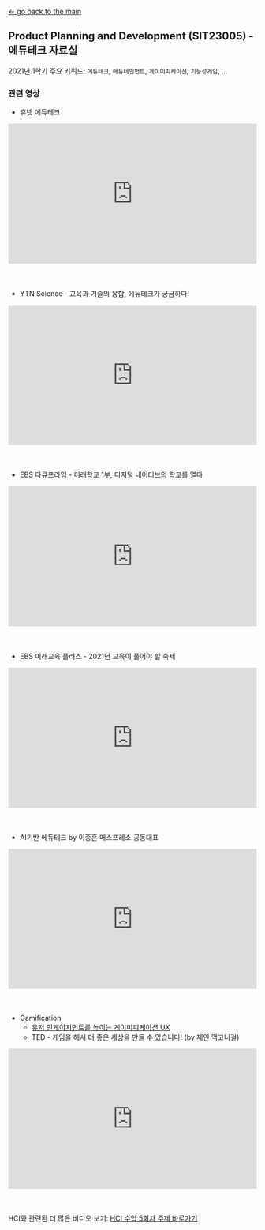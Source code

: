 [← go back to the main](PPD00.md)

## Product Planning and Development (SIT23005) - 에듀테크 자료실

2021년 1학기 주요 키워드: `에듀테크`, `에듀테인먼트`, `게이미피케이션`, `기능성게임`, ...

### 관련 영상
- 휴넷 에듀테크
<div style="position: relative; padding-bottom: 56.25%; padding-top: 0px; margin-bottom: 50px; height: 0;"><iframe src="https://www.youtube.com/embed/G7uhdl5ZVSg" frameborder="0" allow="autoplay; encrypted-media" allowfullscreen style="position: absolute; top: 0; left: 0; width: 100%; height: 100%;"></iframe></div>

- YTN Science - 교육과 기술의 융합, 에듀테크가 궁금하다!
<div style="position: relative; padding-bottom: 56.25%; padding-top: 0px; margin-bottom: 50px; height: 0;"><iframe src="https://www.youtube.com/embed/0YruMjaQOwk" frameborder="0" allow="autoplay; encrypted-media" allowfullscreen style="position: absolute; top: 0; left: 0; width: 100%; height: 100%;"></iframe></div>

- EBS 다큐프라임 - 미래학교 1부, 디지털 네이티브의 학교를 열다
<div style="position: relative; padding-bottom: 56.25%; padding-top: 0px; margin-bottom: 50px; height: 0;"><iframe src="https://www.youtube.com/embed/YFNinAcb1X0" frameborder="0" allow="autoplay; encrypted-media" allowfullscreen style="position: absolute; top: 0; left: 0; width: 100%; height: 100%;"></iframe></div>

- EBS 미래교육 플러스 - 2021년 교육이 풀어야 할 숙제
<div style="position: relative; padding-bottom: 56.25%; padding-top: 0px; margin-bottom: 50px; height: 0;"><iframe src="https://www.youtube.com/embed/RedYNAM8Nlw" frameborder="0" allow="autoplay; encrypted-media" allowfullscreen style="position: absolute; top: 0; left: 0; width: 100%; height: 100%;"></iframe></div>

- AI기반 에듀테크 by 이종흔 매스프레소 공동대표
<div style="position: relative; padding-bottom: 56.25%; padding-top: 0px; margin-bottom: 50px; height: 0;"><iframe src="https://www.youtube.com/embed/30jhUojr72g" frameborder="0" allow="autoplay; encrypted-media" allowfullscreen style="position: absolute; top: 0; left: 0; width: 100%; height: 100%;"></iframe></div>

- Gamification
	- [유저 인게이지먼트를 높이는 게이미피케이션 UX](https://brunch.co.kr/@thinkaboutlove/215)
	- TED - 게임을 해서 더 좋은 세상을 만들 수 있습니다! (by 제인 맥고니걸)
<div style="position: relative; padding-bottom: 56.25%; padding-top: 0px; margin-bottom: 50px; height: 0;"><iframe src="https://www.youtube.com/embed/2Rn36rv0ino" frameborder="0" allow="autoplay; encrypted-media" allowfullscreen style="position: absolute; top: 0; left: 0; width: 100%; height: 100%;"></iframe></div>


HCI와 관련된 더 많은 비디오 보기: [HCI 수업 5회차 주제 바로가기](https://handonghci.github.io/Courses/HCI05.html)